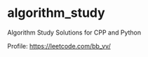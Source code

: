 # algorithm_study


Algorithm Study Solutions for CPP and Python

Profile: https://leetcode.com/bb_vv/
